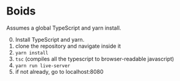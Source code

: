 # Boids

Assumes a global TypeScript and yarn install.

0. Install TypeScript and yarn.
1. clone the repository and navigate inside it
2. `yarn install`
3. `tsc` (compiles all the typescript to browser-readable javascript)
4. `yarn run live-server`
5. if not already, go to localhost:8080
